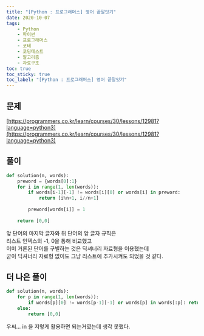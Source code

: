 ```yaml
---
title: "[Python : 프로그래머스] 영어 끝말잇기"
date: 2020-10-07
tags:
    - Python
    - 파이썬
    - 프로그래머스
    - 코테
    - 코딩테스트
    - 알고리즘
    - 자료구조
toc: true
toc_sticky: true
toc_label: "[Python : 프로그래머스] 영어 끝말잇기"
---
```

## 문제
[https://programmers.co.kr/learn/courses/30/lessons/12981?language=python3](https://programmers.co.kr/learn/courses/30/lessons/12981?language=python3)
## 풀이
```python
def solution(n, words):
    preword = {words[0]:1}
    for i in range(1, len(words)):
        if words[i-1][-1] != words[i][0] or words[i] in preword:
            return [i%n+1, i//n+1]
            
        preword[words[i]] = 1
    
    return [0,0]
```
앞 단어의 마지막 글자와 뒤 단어의 앞 글자 규칙은  
리스트 인덱스의 -1, 0을 통해 비교했고  
이미 거론된 단어를 구별하는 것은 딕셔너리 자료형을 이용했는데  
굳이 딕셔너리 자료형 없이도 그냥 리스트에 추가시켜도 되었을 것 같다.  

## 더 나은 풀이
```python
def solution(n, words):
    for p in range(1, len(words)):
        if words[p][0] != words[p-1][-1] or words[p] in words[:p]: return [(p%n)+1, (p//n)+1]
    else:
        return [0,0]
```
우씨... in 을 저렇게 활용하면 되는거였는데 생각 못했다.  